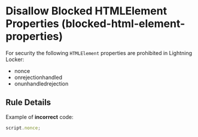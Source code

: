 # Disallow Blocked HTMLElement Properties (blocked-html-element-properties)

For security the following `HTMLElement` properties are prohibited in Lightning Locker:
-   nonce
-   onrejectionhandled
-   onunhandledrejection

## Rule Details

Example of **incorrect** code:

```js
script.nonce;
```
